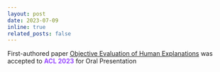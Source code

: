 ```yaml
---
layout: post
date: 2023-07-09 
inline: true
related_posts: false
---
```


First-authored paper [Objective Evaluation of Human Explanations](https://arxiv.org/abs/2305.03117) was accepted to **<span style="color:#9747FF">ACL 2023</span>** for Oral Presentation

